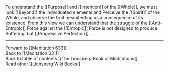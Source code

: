 To understand the [[Purpose]] and [[Intention]] of the [[Whole]], we must look [[Beyond]] the individuated elements and Perceive the [[Spirit]] of the Whole, and observe the fruit meanifesting as a consequence of its existence. From this view we can understand that the struggle of the [[Anti-Entropic]] Force against the [[Entropic]] Force is not designed to produce Suffering, but [[Progressive Perfection]]. 

___

Forward to [[Meditation 633]]  
Back to [[Meditation 631]]  
Back to table of contents [[The Lionsberg Book of Meditations]]  
Read other [[Lionsberg Wiki Books]] 